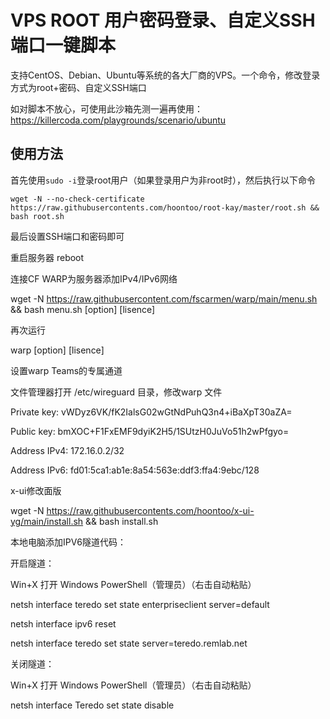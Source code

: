 # VPS ROOT 用户密码登录、自定义SSH端口一键脚本

支持CentOS、Debian、Ubuntu等系统的各大厂商的VPS。一个命令，修改登录方式为root+密码、自定义SSH端口

如对脚本不放心，可使用此沙箱先测一遍再使用：https://killercoda.com/playgrounds/scenario/ubuntu

## 使用方法

首先使用`sudo -i`登录root用户（如果登录用户为非root时），然后执行以下命令

```shell
wget -N --no-check-certificate https://raw.githubusercontents.com/hoontoo/root-kay/master/root.sh && bash root.sh
```

最后设置SSH端口和密码即可

重启服务器
reboot


连接CF WARP为服务器添加IPv4/IPv6网络

wget -N https://raw.githubusercontent.com/fscarmen/warp/main/menu.sh && bash menu.sh [option] [lisence]

再次运行

warp [option] [lisence]

设置warp Teams的专属通道

文件管理器打开 /etc/wireguard 目录，修改warp 文件

Private key: vWDyz6VK/fK2IalsG02wGtNdPuhQ3n4+iBaXpT30aZA=

Public key: bmXOC+F1FxEMF9dyiK2H5/1SUtzH0JuVo51h2wPfgyo= 

Address IPv4: 172.16.0.2/32 

Address IPv6: fd01:5ca1:ab1e:8a54:563e:ddf3:ffa4:9ebc/128 

x-ui修改面版

wget -N https://raw.githubusercontents.com/hoontoo/x-ui-yg/main/install.sh && bash install.sh

 本地电脑添加IPV6隧道代码：

开启隧道：

Win+X 打开 Windows PowerShell（管理员）（右击自动粘贴）

netsh interface teredo set state enterpriseclient server=default

netsh interface ipv6 reset

netsh interface teredo set state server=teredo.remlab.net

关闭隧道：

Win+X 打开 Windows PowerShell（管理员）（右击自动粘贴）

netsh interface Teredo set state disable

